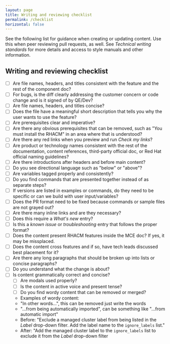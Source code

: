 ```yaml
---
layout: page
title: Writing and reviewing checklist
permalink: /checklist
horizontal: false
---
```


See the following list for guidance when creating or updating content. Use this when peer reviewing pull requests, as well. See _Technical writing standards_ for more details and access to style manuals and other information.

## Writing and reviewing checklist 

- [ ] Are file names, headers, and titles consistent with the feature and the rest of the component doc?
- [ ] For bugs, is the diff clearly addressing the customer concern or code change and is it signed of by QE/Dev?
- [ ] Are file names, headers, and titles concise?
- [ ] Does the file have a meaningful short description that tells you why the user wants to use the feature?
- [ ] Are prerequisites clear and imperative?
- [ ] Are there any obvious prerequisites that can be removed, such as "You must install the RHACM" in an area where that is understood?
- [ ] Are there any red links when you preview and run _Check my links_?
- [ ] Are product or technology names consistent with the rest of the documentation, content references, third-party official doc, or Red Hat official naming guidelines?
- [ ] Are there introductions after headers and before main content?
- [ ] Do you see directional language such as "below" or "above"?
- [ ] Are variables tagged properly and consistently?
- [ ] Do you find commands that are presented together instead of as separate steps?
- [ ] If versions are listed in examples or commands, do they need to be specific or can we build with user input/variables?
- [ ] Does the PR format need to be fixed because commands or sample files are not grayed out?
- [ ] Are there many inline links and are they necessary?
- [ ] Does this require a _What's new_ entry?
- [ ] Is this a _known issue_ or _troubleshooting_ entry that follows the proper format?
- [ ] Does the content present RHACM features inside the MCE doc? If yes, it may be missplaced.
- [ ] Does the content cross features and if so, have tech leads discussed best placement for it?
- [ ] Are there any long paragraphs that should be broken up into lists or concise paragraphs?
- [ ] Do you understand what the change is about? 
- [ ] Is content grammatically correct and concise?
  - [ ] Are modals used properly?
  - [ ] Is the content in active voice and present tense?
  - [ ] Do you find wordy content that can be removed or merged?
  - Examples of wordy content:
   - "In other words...", this can be removed just write the words
   -  "...from being automatically imported", can be something like "...from automatic import"
   - Before: "Exclude a managed cluster label from being listed in the _Label_ drop-down filter. Add the label name to the `ignore_labels` list."
   - After: "Add the managed cluster label to the `ignore_labels` list to exclude it from the _Label_ drop-down filter

